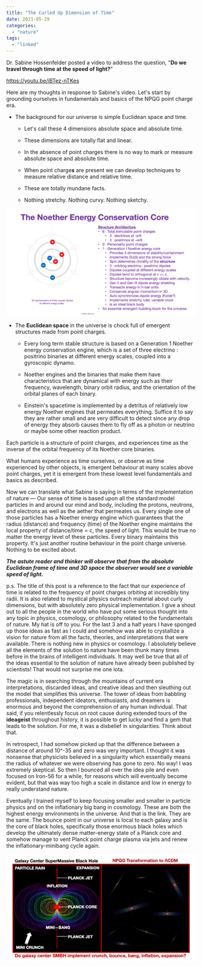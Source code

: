 ```yaml
---
title: "The Curled Up Dimension of Time"
date: 2021-05-29
categories: 
  - "nature"
tags: 
  - "linked"
---
```


Dr. Sabine Hossenfelder posted a video to address the question, "**Do we travel through time at the speed of light?**"

https://youtu.be/iBTez-nTKes

Here are my thoughts in response to Sabine's video. Let's start by grounding ourselves in fundamentals and basics of the NPQG point charge era.

- The background for our universe is simple Euclidean space and time.
    
    - Let's call these 4 dimensions absolute space and absolute time.
    
    - These dimensions are totally flat and linear.
    
    - In the absence of point charges there is no way to mark or measure absolute space and absolute time.
    
    - When point charge**s** are present we can develop techniques to measure relative distance and relative time.
    
    - These are totally mundane facts.
    
    - Nothing stretchy. Nothing curvy. Nothing sketchy.

![](images/noether.png)

- The **Euclidean space** in the universe is chock full of emergent structures made from point charges.
    - Every long term stable structure is based on a Generation 1 Noether energy conservation engine, which is a set of three electrino : positrino binaries at different energy scales, coupled into a gyroscopic dynamo.
    
    - Noether engines and the binaries that make them have characteristics that are dynamical with energy such as their frequency, wavelength, binary orbit radius, and the orientation of the orbital planes of each binary.
    
    - Einstein's spacetime is implemented by a detritus of relatively low energy Noether engines that permeates everything. Suffice it to say they are rather small and are very difficult to detect since any drop of energy they absorb causes them to fly off as a photon or neutrino or maybe some other reaction product.

Each particle is a structure of point charges, and experiences time as the inverse of the orbital frequency of its Noether core binaries.

What humans experience as time ourselves, or observe as time experienced by other objects, is emergent behaviour at many scales above point charges, yet it is emergent from these lowest level fundamentals and basics as described.

Now we can translate what Sabine is saying in terms of the implementation of nature — Our sense of time is based upon all the standard model particles in and around our mind and body, including the protons, neutrons, and electrons as well as the aether that permeates us. Every single one of those particles has a Noether energy engine which guarantees that the radius (distance) and frequency (time) of the Noether engine maintains the local property of distance/time = c, the speed of light. This would be true no matter the energy level of these particles. Every binary maintains this property. It's just another routine behaviour in the point charge universe. Nothing to be excited about.

**_The astute reader and thinker will observe that from the absolute Euclidean frame of time and 3D space the observer would see a variable speed of light._**

p.s. The title of this post is a reference to the fact that our experience of time is related to the frequency of point charges orbiting at incredibly tiny radii. It is also related to mystical physics outreach material about curly dimensions, but with absolutely zero physical implementation. I give a shout out to all the people in the world who have put some serious thought into any topic in physics, cosmology, or philosophy related to the fundamentals of nature. My hat is off to you. For the last 3 and a half years I have sponged up those ideas as fast as I could and somehow was able to crystallize a vision for nature from all the facts, theories, and interpretations that were available. There is nothing new in physics or cosmology. I absolutely believe all the elements of the solution to nature have been thunk many times before in the brains of intelligent individuals. It may well be true that all of the ideas essential to the solution of nature have already been published by scientists! That would not surprise me one iota.

The magic is in searching through the mountains of current era interpretations, discarded ideas, and creative ideas and then sleuthing out the model that simplifies this universe. The tower of ideas from babbling professionals, independent ideators, enthusiasts, and dreamers is enormous and beyond the comprehension of any human individual. That said, if you relentlessly focus on root cause during extended tours of the **ideageist** throughout history, it is possible to get lucky and find a gem that leads to the solution. For me, it was a disbelief in singularities. Think about that.

In retrospect, I had somehow picked up that the difference between a distance of around 10^-35 and zero was very important. I thought it was nonsense that physicists believed in a singularity which essentially means the radius of whatever we were observing has gone to zero. No way! I was extremely skeptical. So then I bounced all over the idea pile and even focused on Iron-56 for a while, for reasons which will eventually become evident, but that was way too high a scale in distance and low in energy to really understand nature.

Eventually I trained myself to keep focusing smaller and smaller in particle physics and on the inflationary big bang in cosmology. These are both the highest energy environments in the universe. And that is the link. They are the same. The bounce point in our universe is local to each galaxy and is the core of black holes, specifically those enormous black holes which develop the ultimately dense matter-energy state of a Planck core and somehow manage to vent Planck point charge plasma via jets and renew the inflationary-minibang cycle again.

![](images/transformation.png?w=580)
